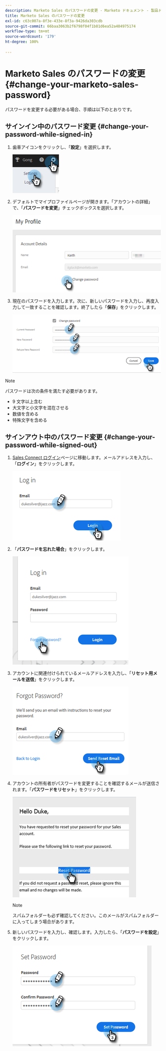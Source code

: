 ```yaml
---
description: Marketo Sales のパスワードの変更 - Marketo ドキュメント - 製品ドキュメント
title: Marketo Sales のパスワードの変更
exl-id: c63c007a-8f3e-433e-8f3a-9426da303cdb
source-git-commit: 66baa3063b2f6798f04f1b81d6ea52a484975174
workflow-type: tm+mt
source-wordcount: '179'
ht-degree: 100%

---
```


# Marketo Sales のパスワードの変更 {#change-your-marketo-sales-password}

パスワードを変更する必要がある場合、手順は以下のとおりです。

## サインイン中のパスワード変更 {#change-your-password-while-signed-in}

1. 歯車アイコンをクリックし、「**設定**」を選択します。

   ![](assets/change-your-marketo-sales-password-1.png)

1. デフォルトでマイプロファイルページが開きます。「アカウントの詳細」で、「**パスワードを変更**」チェックボックスを選択します。

   ![](assets/change-your-marketo-sales-password-2.png)

1. 現在のパスワードを入力します。次に、新しいパスワードを入力し、再度入力して一致することを確認します。終了したら「**保存**」をクリックします。

   ![](assets/change-your-marketo-sales-password-3.png)

>[!NOTE]
>
>パスワードは次の条件を満たす必要があります。
>
>* 9 文字以上含む
>* 大文字と小文字を混在させる
>* 数値を含める
>* 特殊文字を含める


## サインアウト中のパスワード変更 {#change-your-password-while-signed-out}

1. [Sales Connect ログイン](https://toutapp.com/login)ページに移動します。メールアドレスを入力し、「**ログイン**」をクリックします。

   ![](assets/change-your-marketo-sales-password-4.png)

1. 「**パスワードを忘れた場合**」をクリックします。

   ![](assets/change-your-marketo-sales-password-5.png)

1. アカウントに関連付けられているメールアドレスを入力し、「**リセット用メールを送信**」をクリックします。

   ![](assets/change-your-marketo-sales-password-6.png)

1. アカウントの所有者がパスワードを変更することを確認するメールが送信されます。「**パスワードをリセット**」をクリックします。

   ![](assets/change-your-marketo-sales-password-7.png)

   >[!NOTE]
   >
   >スパムフォルダーも必ず確認してください。このメールがスパムフォルダーに入ってしまう場合があります。

1. 新しいパスワードを入力し、確認します。入力したら、「**パスワードを設定**」をクリックします。

   ![](assets/change-your-marketo-sales-password-8.png)
